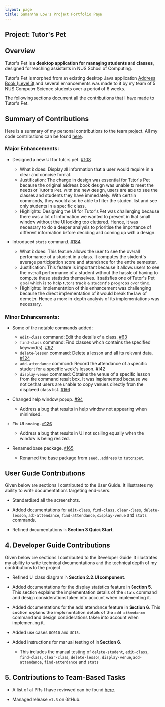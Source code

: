 ```yaml
---
layout: page
title: Samantha Low's Project Portfolio Page
---
```


## Project: Tutor's Pet

## Overview
Tutor's Pet is a **desktop application for managing students and classes**, designed for teaching assistants in NUS
School of Computing.

Tutor's Pet is morphed from an existing desktop Java application
[Address Book (Level 3)](https://se-education.org/addressbook-level3/) and several enhancements was made to it by my
team of 5 NUS Computer Science students over a period of 6 weeks.

The following sections document all the contributions that I have made to Tutor's Pet.

## Summary of Contributions
Here is a summary of my personal contributions to the team project. All my code contributions can be found
[here](https://nus-cs2103-ay2021s1.github.io/tp-dashboard/#breakdown=true&search=samlsm).

### Major Enhancements:
* Designed a new UI for tutors pet. [#108](https://github.com/AY2021S1-CS2103T-T10-4/tp/pull/108)
  * What it does: Display all information that a user would require in a clear and concise format.
  * Justification: The change in design was essential for Tutor's Pet because the original address book design was
    unable to meet the needs of Tutor's Pet. With the new design, users are able to see the classes and students they
    have immediately. With certain commands, they would also be able to filter the student list and see only students
    in a specific class.
  * Highlights: Designing the UI for Tutor's Pet was challenging because there was a lot of information we wanted to
    present in that small window without the UI looking too cluttered. Hence, it was necessary to do a deeper
    analysis to prioritise the importance of different information before deciding and coming up with a design.

* Introduced `stats` command. [#184](https://github.com/AY2021S1-CS2103T-T10-4/tp/pull/184)
  * What it does: This feature allows the user to see the overall performance of a student in a class. It computes the
    student's average participation score and attendance for the entire semester.
  * Justification: This feature is important because it allows users to see the overall performance of a student
    without the hassle of having to compute these statistics themselves. It satisfies one of Tutor's Pet goal which
    is to help tutors track a student's progress over time.
  * Highlights: Implementation of this enhancement was challenging because the direct implementation of it would
    break the law of demeter. Hence a more in-depth analysis of its implementations was necessary.

### Minor Enhancements:
* Some of the notable commands added:
  * `edit-class` command: Edit the details of a class. [#63](https://github.com/AY2021S1-CS2103T-T10-4/tp/pull/63)
  * `find-class` command: Find classes which contains the specified keyword(s).
    [#92](https://github.com/AY2021S1-CS2103T-T10-4/tp/pull/92)
  * `delete-lesson` command: Delete a lesson and all its relevant data.
    [#124](https://github.com/AY2021S1-CS2103T-T10-4/tp/pull/124)
  * `add-attendance` command: Record the attendance of a specific student for a specific week's lesson.
    [#142](https://github.com/AY2021S1-CS2103T-T10-4/tp/pull/142)
  * `display-venue` command: Obtains the venue of a specific lesson from the command result box. It was
    implemented because we notice that users are unable to copy venues directly from the displayed class list. 
    [#166](https://github.com/AY2021S1-CS2103T-T10-4/tp/pull/166)
    
* Changed help window popup. [#94](https://github.com/AY2021S1-CS2103T-T10-4/tp/pull/94)
  * Address a bug that results in help window not appearing when minimised.
  
* Fix UI scaling. [#126](https://github.com/AY2021S1-CS2103T-T10-4/tp/pull/126)
  * Address a bug that results in UI not scailing equally when the window is being resized.
  
* Renamed base package. [#165](https://github.com/AY2021S1-CS2103T-T10-4/tp/pull/165)
  * Renamed the base package from `seedu.address` to `tutorspet`.

## User Guide Contributions
Given below are sections I contributed to the User Guide. It illustrates my ability to write documentations
targeting end-users.

* Standardised all the screenshots.

* Added documentations for `edit-class`, `find-class`, `clear-class`, `delete-lesson`, `add-attendance`,
`find-attendance`, `display-venue` and `stats` commands.

* Refined documentations in **Section 3 Quick Start**.

## 4. Developer Guide Contributions
Given below are sections I contributed to the Developer Guide. It illustrates my ability to write technical
documentations and the technical depth of my contributions to the project.

* Refined UI class diagram in **Section 2.2.UI component**.

* Added documentations for the display statistics feature in **Section 5**. This section explains the implementation
  details of the `stats` command and design considerations taken into account when implementing it.

* Added documentations for the add attendance feature in **Section 6**. This section explains the implementation
  details of the `add-attendance` command and design considerations taken into account when implementing it.

* Added use cases `UC010` and `UC15`.

* Added instructions for manual testing of in **Section 6**.
  * This includes the manual testing of `delete-student`, `edit-class`, `find-class`, `clear-class`, `delete-lesson`,
    `display-venue`, `add-attendance`, `find-attendance` and `stats`.


## 5. Contributions to Team-Based Tasks
* A list of all PRs I have reviewed can be found
  [here](https://github.com/AY2021S1-CS2103T-T10-4/tp/pulls?q=is%3Apr+is%3Aclosed+reviewed-by%3Asamlsm).

* Managed release `v1.3` on GitHub.
